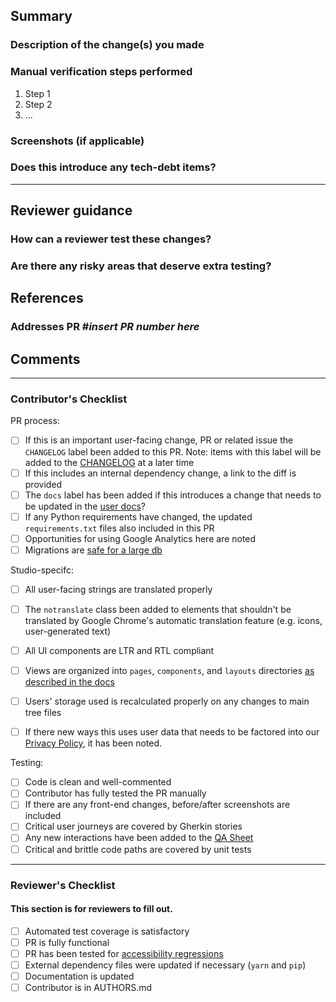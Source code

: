 <!-- Please remove any unused sections.

Note that anything written between these symbols will not appear in the actual, published PR. They serve as instructions for filling out this template. You may want to use the 'preview' tab above this textbox to verify formatting before submitting.
-->

## Summary
### Description of the change(s) you made
<!-- Briefly summarize your changes in 1-2 sentences here. -->


### Manual verification steps performed
1. Step 1
2. Step 2
3. ...

### Screenshots (if applicable)
<!-- If not applicable, please delete this section -->

### Does this introduce any tech-debt items?
<!-- List anything that will need to be addressed later -->
___
## Reviewer guidance
### How can a reviewer test these changes?
<!-- If not applicable, please delete this section -->


### Are there any risky areas that deserve extra testing?
<!-- If not applicable, please delete this section -->


## References
<!--
Additional, helpful things to add in this section:
 * links to mockups or specs for new features
 * links to the diffs for any dependency updates, e.g. in iceqube or the perseus plugin
-->
### Addresses PR #_insert PR number here_

## Comments
<!-- Additional comments may be added here -->

----

### Contributor's Checklist
<!-- After saving the PR, come through to tick off completed checklist items. Delete any sections that are not applicable to your PR -->

PR process:

- [ ] If this is an important user-facing change, PR or related issue the `CHANGELOG` label been added to this PR. Note: items with this label will be added to the [CHANGELOG](https://github.com/learningequality/studio/blob/master/CHANGELOG.md) at a later time
- [ ] If this includes an internal dependency change, a link to the diff is provided
- [ ] The `docs` label has been added if this introduces a change that needs to be updated in the [user docs](https://kolibri-studio.readthedocs.io/en/latest/index.html)?
- [ ] If any Python requirements have changed, the updated `requirements.txt` files also included in this PR
- [ ] Opportunities for using Google Analytics here are noted
- [ ] Migrations are [safe for a large db](https://www.braintreepayments.com/blog/safe-operations-for-high-volume-postgresql/)

Studio-specifc:

- [ ] All user-facing strings are translated properly
- [ ] The `notranslate` class been added to elements that shouldn't be translated by Google Chrome's automatic translation feature (e.g. icons, user-generated text)
- [ ] All UI components are LTR and RTL compliant
- [ ] Views are organized into `pages`, `components`, and `layouts` directories [as described in the docs](https://github.com/learningequality/studio/blob/vue-refactor/docs/architecture.md#where-does-the-frontend-code-live)
- [ ] Users' storage used is recalculated properly on any changes to main tree files
- [ ] If there new ways this uses user data that needs to be factored into our [Privacy Policy](https://github.com/learningequality/studio/tree/master/contentcuration/contentcuration/templates/policies/text), it has been noted.


Testing:

- [ ] Code is clean and well-commented
- [ ] Contributor has fully tested the PR manually
- [ ] If there are any front-end changes, before/after screenshots are included
- [ ] Critical user journeys are covered by Gherkin stories
- [ ] Any new interactions have been added to the [QA Sheet](https://docs.google.com/spreadsheets/d/1HF4Gy6rb_BLbZoNkZEWZonKFBqPyVEiQq4Ve6XgIYmQ/edit#gid=0)
- [ ] Critical and brittle code paths are covered by unit tests
___

### Reviewer's Checklist
#### This section is for reviewers to fill out.

- [ ] Automated test coverage is satisfactory
- [ ] PR is fully functional
- [ ] PR has been tested for [accessibility regressions](http://kolibri-dev.readthedocs.io/en/develop/manual_testing.html#accessibility-a11y-testing)
- [ ] External dependency files were updated if necessary (`yarn` and `pip`)
- [ ] Documentation is updated
- [ ] Contributor is in AUTHORS.md
